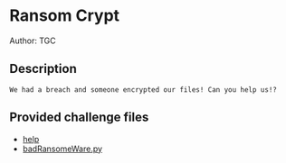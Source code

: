 # Ransom Crypt
Author: TGC
## Description
```
We had a breach and someone encrypted our files! Can you help us!?

```
## Provided challenge files
* [help](help)
* [badRansomeWare.py](badRansomeWare.py)
